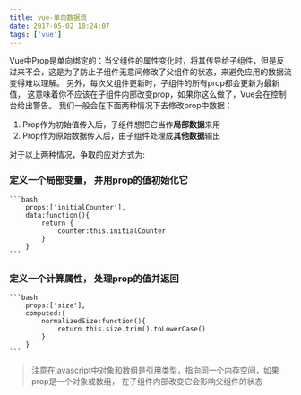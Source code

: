 ```yaml
---
title: vue-单向数据流
date: 2017-05-02 10:24:07
tags: ['vue']
---
```


Vue中Prop是单向绑定的：当父组件的属性变化时，将其传导给子组件，但是反过来不会，这是为了防止子组件无意间修改了父组件的状态，来避免应用的数据流变得难以理解。
另外，每次父组件更新时，子组件的所有prop都会更新为最新值， 这意味着你不应该在子组件内部改变prop，如果你这么做了，Vue会在控制台给出警告。
我们一般会在下面两种情况下去修改prop中数据：
1. Prop作为初始值传入后，子组件想把它当作**局部数据**来用 
2. Prop作为原始数据传入后，由子组件处理成**其他数据**输出

<!-- more -->
对于以上两种情况，争取的应对方式为:

### 定义一个局部变量， 并用prop的值初始化它
    ```bash
        props:['initialCounter'],
        data:function(){
            return {
                counter:this.initialCounter
            }
        }
    ```
### 定义一个计算属性， 处理prop的值并返回
    ```bash
        props:['size'],
        computed:{
            normalizedSize:function(){
                return this.size.trim().toLowerCase()
            }
        }
    ```

> 注意在javascript中对象和数组是引用类型，指向同一个内存空间，如果prop是一个对象或数组， 在子组件内部改变它会影响父组件的状态
